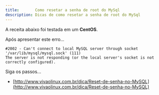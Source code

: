 ```yaml
---
title:       Como resetar a senha de root do MySql
description: Dicas de como resetar a senha de root do MySql
---
```


A receita abaixo foi testada em um __CentOS__.

Após apresentar este erro...

    #2002 - Can't connect to local MySQL server through socket '/var/lib/mysql/mysql.sock' (111)
    The server is not responding (or the local server's socket is not correctly configured).

Siga os passos...

- [http://www.vivaolinux.com.br/dica/Reset-de-senha-no-MySQL](http://www.vivaolinux.com.br/dica/Reset-de-senha-no-MySQL)
